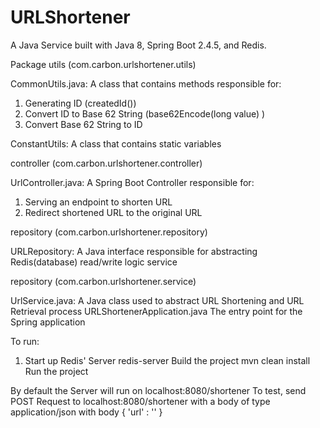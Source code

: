 # URLShortener
A Java Service built with Java 8, Spring Boot 2.4.5, and Redis.

Package utils (com.carbon.urlshortener.utils)

CommonUtils.java: 
A class that contains methods responsible for:
1. Generating ID (createdId())
2. Convert ID to Base 62 String (base62Encode(long value) )
3. Convert Base 62 String to ID

ConstantUtils: 
A class that contains static variables


controller (com.carbon.urlshortener.controller)

UrlController.java:
A Spring Boot Controller responsible for:
1. Serving an endpoint to shorten URL
2. Redirect shortened URL to the original URL


repository (com.carbon.urlshortener.repository)

URLRepository: 
A Java interface responsible for abstracting Redis(database) read/write logic
service

repository (com.carbon.urlshortener.service)

UrlService.java:
A Java class used to abstract URL Shortening and URL Retrieval process
URLShortenerApplication.java
The entry point for the Spring application

To run:
1. Start up Redis' Server
redis-server
Build the project
mvn clean install
Run the project


By default the Server will run on localhost:8080/shortener
To test, send POST Request to localhost:8080/shortener with a body of type application/json with body
{
  'url' : '<INSERT URL>'
}